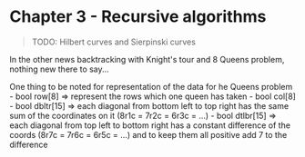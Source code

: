 # Chapter 3 - Recursive algorithms

> TODO:
> Hilbert curves and Sierpinski curves

In the other news backtracking with Knight's tour and 8 Queens problem, nothing new there to say...

One thing to be noted for representation of the data for he Queens problem
     - bool row[8] => represent the rows which one queen has taken
     - bool col[8]
     - bool dbltr[15] => each diagonal from bottom left to top right has the same sum of the coordinates on it (8r1c = 7r2c = 6r3c = ...)
     - bool dtlbr[15] => each diagonal from top left to bottom right has a constant difference of the coords (8r7c = 7r6c = 6r5c = ...) and to keep them all positive add 7 to the difference


